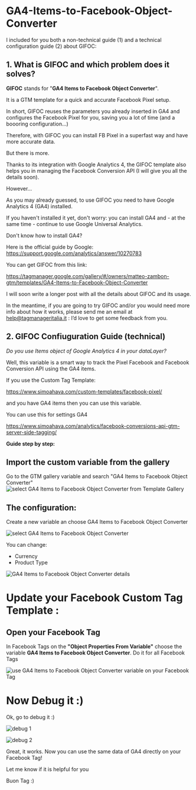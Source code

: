 # GA4-Items-to-Facebook-Object-Converter


I included for you both a non-technical guide (1) and a technical configuration guide (2) about GIFOC:  

## 1. What is GIFOC and which problem does it solves?

**GIFOC** stands for "**GA4 Items to Facebook Object Converter**".

It is a GTM template for a quick and accurate Facebook Pixel setup. 

In short, GIFOC reuses the parameters you already inserted in GA4 and configures the Facebook Pixel for you, saving you a lot of time (and a boooring configuration...) 

Therefore, with GIFOC you can install FB Pixel in a superfast way and have more accurate data.

But there is more. 

Thanks to its integration with Google Analytics 4, the GIFOC template also helps you in managing the Facebook Conversion API (I will give you all the details soon).

However...

As you may already guessed, to use GIFOC you need to have Google Analytics 4 (GA4) installed. 

If you haven't installed it yet, don't worry: you can install GA4 and - at the same time - continue to use Google Universal Analytics.

Don't know how to install GA4?

Here is the official guide by Google: https://support.google.com/analytics/answer/10270783

You can get GIFOC from this link:

https://tagmanager.google.com/gallery/#/owners/matteo-zambon-gtm/templates/GA4-Items-to-Facebook-Object-Converter

I will soon write a longer post with all the details about GIFOC and its usage.

In the meantime, if you are going to try GIFOC and/or you would need more info about how it works, 
please send me an email at help@tagmanageritalia.it : I’d love to get some feedback from you. 

## 2. GIFOC Confiuguration Guide (technical)
*Do you use Items object of Google Analytics 4 in your dataLayer?*

Well, this variable is a smart way to track the Pixel Facebook and Facebook Conversion API using the GA4 items.

If you use the Custom Tag Template:

https://www.simoahava.com/custom-templates/facebook-pixel/

and you have GA4 items then you can use this variable.

You can use this for settings GA4 

https://www.simoahava.com/analytics/facebook-conversions-api-gtm-server-side-tagging/


**Guide step by step:**

## Import the custom variable from the gallery

Go to the GTM gallery variable and search "GA4 Items to Facebook Object Converter"
![select GA4 Items to Facebook Object Converter from Template Gallery](https://www.tagmanageritalia.it/GTM/guida/uploads/2021/06/select-GA4-Items-to-Facebook-Object-Converter-from-Template-Gallery.png)


## The configuration: 
Create a new variable an choose GA4 Items to Facebook Object Converter

![select GA4 Items to Facebook Object Converter](https://www.tagmanageritalia.it/GTM/guida/uploads/2021/06/select-GA4-Items-to-Facebook-Object-Converter.png)

You can change:
- Currency
- Product Type

![GA4 Items to Facebook Object Converter details](https://www.tagmanageritalia.it/GTM/guida/uploads/2021/06/GA4-Items-to-Facebook-Object-Converter-details.jpg)


# Update your Facebook Custom Tag Template :
## Open your Facebook Tag

In Facebook Tags on the **"Object Properties From Variable"** choose the variable **GA4 Items to Facebook Object Converter**. Do it for all Facebook Tags


![use GA4 Items to Facebook Object Converter variable on your Facebook Tag](https://www.tagmanageritalia.it/GTM/guida/uploads/2021/06/use-GA4-Items-to-Facebook-Object-Converter-variable-on-your-Facebook-Tag.png)


# Now Debug it :)

Ok, go to debug it :)

![debug 1](https://www.tagmanageritalia.it/GTM/guida/uploads/2021/06/debug-1.png)

![debug 2](https://www.tagmanageritalia.it/GTM/guida/uploads/2021/06/debug-2.png)

Great, it works. Now you can use the same data of GA4 directly on your Facebook Tag!

Let me know if it is helpful for you

Buon Tag :)
